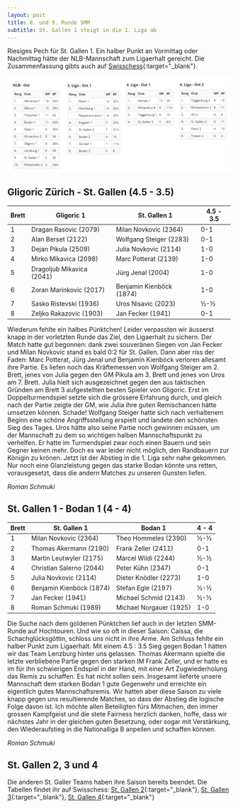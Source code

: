 ```yaml
---
layout: post
title: 8. und 9. Runde SMM
subtitle: St. Gallen 1 steigt in die 1. Liga ab
---
```


Riesiges Pech für St. Gallen 1. Ein halber Punkt an Vormittag oder Nachmittag hätte der NLB-Mannschaft zum Ligaerhalt gereicht. Die Zusammenfassung gibts auch auf [Swisschess](https://www.swisschess.ch/news-112/smm-mendrisio-und-trubschachen-steigen-in-die-nationalliga-a-auf-st-gallen-wollishofen-ii-payerne-und-biel-tauchen-in-die-1-liga.html){:target="\_blank"}.

![Schlusstabelle](/assets/img/2022-11-02-smm-tabelle.png)

## Gligoric Zürich - St. Gallen (4.5 - 3.5)

| Brett | Gligoric 1                | St. Gallen 1             | 4.5 - 3.5  |
|-------|---------------------------|--------------------------|------------|
| 1     | Dragan Rasovic (2079)     | Milan Novkovic (2364)    | 0-1        |
| 2     | Alan Berset (2122)        | Wolfgang Steiger (2283)  | 0-1        |
| 3     | Dejan Pikula (2509)       | Julia Novkovic (2114)    | 1-0        |
| 4     | Mirko Mikavica (2098)     | Marc Potterat (2139)     | 1-0        |
| 5     | Dragoljub Mikavica (2041) | Jürg Jenal (2004)        | 1-0        |
| 6     | Zoran Marinkovic (2017)   | Benjamin Kienböck (1874) | 1-0        |
| 7     | Sasko Ristevski (1936)    | Uros Nisavic (2023)      | ½-½        |
| 8     | Zeljko Rakazovic (1903)   | Jan Fecker (1941)        | 0-1        |

Wiederum fehlte ein halbes Pünktchen! Leider verpassten wir äusserst knapp in der vorletzten Runde das Ziel, den Ligaerhalt zu sichern. Der Match hatte gut begonnen: dank zwei souveränen Siegen von Jan Fecker und Milan Novkovic stand es bald 0:2 für St. Gallen. Dann aber riss der Faden: Marc Potterat, Jürg Jenal und Benjamin Kienböck verloren allesamt ihre Partie. Es liefen noch das Kräftemessen von Wolfgang Steiger am 2. Brett, jenes von Julia gegen den GM Pikula am 3. Brett und jenes von Uros am 7. Brett. Julia hielt sich ausgezeichnet gegen den aus taktischen Gründen am Brett 3 aufgestellten besten Spieler von Gligoric. Erst im Doppelturmendspiel setzte sich die grössere Erfahrung durch, und gleich nach der Partie zeigte der GM, wie Julia ihre guten Remischancen hätte umsetzen können. Schade! Wolfgang Steiger hatte sich nach verhaltenem Beginn eine schöne Angriffsstellung erspielt und landete den schönsten Sieg des Tages. Uros hätte also seine Partie noch gewinnen müssen, um der Mannschaft zu dem so wichtigen halben Mannschaftspunkt zu verhelfen. Er hatte im Turmendspiel zwar noch einen Bauern und sein Gegner keinen mehr. Doch es war leider nicht möglich, den Randbauern zur Königin zu krönen.
Jetzt ist der Abstieg in die 1. Liga sehr nahe gekommen. Nur noch eine Glanzleistung gegen das starke Bodan könnte uns retten, vorausgesetzt, dass die andern Matches zu unseren Gunsten liefen.

_Roman Schmuki_

## St. Gallen 1 - Bodan 1 (4 - 4)

| Brett | St. Gallen 1             | Bodan 1                 | 4 - 4 |
|-------|--------------------------|-------------------------|-------|
| 1     | Milan Novkovic (2364)    | Theo Hommeles (2390)    | ½-½   |
| 2     | Thomas Akermann (2190)   | Frank Zeller (2411)     | 0-1   |
| 3     | Martin Leutwyler (2175)  | Marcel Wildi (2244)     | ½-½   |
| 4     | Christian Salerno (2044) | Peter Kühn (2347)       | 0-1   |
| 5     | Julia Novkovic (2114)    | Dieter Knödler (2273)   | 1-0   |
| 6     | Benjamin Kienböck (1874) | Stefan Egle (2197)      | ½-½   |
| 7     | Jan Fecker (1941)        | Michael Schmid (2143)   | ½-½   |
| 8     | Roman Schmuki (1989)     | Michael Norgauer (1925) | 1-0   |

Die Suche nach dem goldenen Pünktchen lief auch in der letzten SMM-Runde auf Hochtouren. Und wie so oft in dieser Saison: Caissa, die Schachglücksgöttin, schloss uns nicht in ihre Arme. Am Schluss fehlte ein halber Punkt zum Ligaerhalt. Mit einem 4.5 : 3.5 Sieg gegen Bodan 1 hätten wir das Team Lenzburg hinter uns gelassen.
Thomas Akermann spielte die letzte verbliebene Partie gegen den starken IM Frank Zeller, und er hatte es im für ihn schwierigen Endspiel in der Hand, mit einer Art Zugwiederholung das Remis zu schaffen. Es hat nicht sollen sein.
Insgesamt lieferte unsere Mannschaft dem starken Bodan 1 gute Gegenwehr und erreichte ein eigentlich gutes Mannschaftsremis. Wir hatten aber diese Saison zu viele knapp gegen uns resultierende Matches, so dass der Abstieg die logische Folge davon ist.
Ich möchte allen Beteiligten fürs Mitmachen, den immer grossen Kampfgeist und die stete Fairness herzlich danken, hoffe, dass wir nächstes Jahr in der gleichen guten Besetzung, oder sogar mit Verstärkung, den Wiederaufstieg in die Nationalliga B anpeilen und schaffen können.

_Roman Schmuki_

## St. Gallen 2, 3 und 4

Die anderen St. Galler Teams haben ihre Saison bereits beendet. Die Tabellen findet ihr auf Swisschess: [St. Gallen 2](https://www.swisschess.ch/smm.html?old=L3R1cm5pZXJlL3NtbS5waHA_YWphaHI9MjAyMiZhcm91bmQ9NyZhbGlnYT00){:target="\_blank"}, [St. Gallen 3](https://www.swisschess.ch/smm.html?old=L3R1cm5pZXJlL3NtbS5waHA_YWphaHI9MjAyMiZhcm91bmQ9NyZhbGlnYT02){:target="\_blank"}, [St. Gallen 4](https://www.swisschess.ch/smm.html?old=L3R1cm5pZXJlL3NtbS5waHA_YWphaHI9MjAyMiZhZ3J1cHBlPTYwMiZhbGlnYT02JmFyb3VuZD03){:target="\_blank"}
